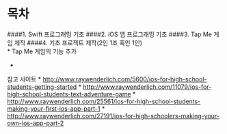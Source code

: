 # 목차

####1. Swift 프로그래밍 기초
####2. iOS 앱 프로그래밍 기초 
####3. Tap Me 게임 제작
####4. 기초 프로젝트 제작(2인 1조 혹인 1인)  
* 
Tap Me 게임의 기능 추가

* 
참고 사이트
* 
http://www.raywenderlich.com/5600/ios-for-high-school-students-getting-started
* 
http://www.raywenderlich.com/11079/ios-for-high-school-students-text-adventure-game
* 
http://www.raywenderlich.com/25561/ios-for-high-school-students-making-your-first-ios-app-part-1
* 
http://www.raywenderlich.com/27191/ios-for-high-schoolers-making-your-own-ios-app-part-2



